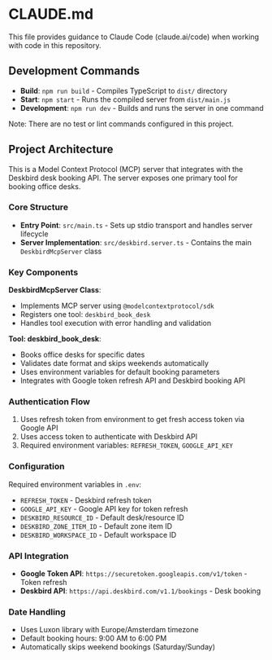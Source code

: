 # CLAUDE.md

This file provides guidance to Claude Code (claude.ai/code) when working with code in this repository.

## Development Commands

- **Build**: `npm run build` - Compiles TypeScript to `dist/` directory
- **Start**: `npm start` - Runs the compiled server from `dist/main.js`  
- **Development**: `npm run dev` - Builds and runs the server in one command

Note: There are no test or lint commands configured in this project.

## Project Architecture

This is a Model Context Protocol (MCP) server that integrates with the Deskbird desk booking API. The server exposes one primary tool for booking office desks.

### Core Structure

- **Entry Point**: `src/main.ts` - Sets up stdio transport and handles server lifecycle
- **Server Implementation**: `src/deskbird.server.ts` - Contains the main `DeskbirdMcpServer` class

### Key Components

**DeskbirdMcpServer Class**:
- Implements MCP server using `@modelcontextprotocol/sdk`
- Registers one tool: `deskbird_book_desk`
- Handles tool execution with error handling and validation

**Tool: deskbird_book_desk**:
- Books office desks for specific dates
- Validates date format and skips weekends automatically
- Uses environment variables for default booking parameters
- Integrates with Google token refresh API and Deskbird booking API

### Authentication Flow

1. Uses refresh token from environment to get fresh access token via Google API
2. Uses access token to authenticate with Deskbird API
3. Required environment variables: `REFRESH_TOKEN`, `GOOGLE_API_KEY`

### Configuration

Required environment variables in `.env`:
- `REFRESH_TOKEN` - Deskbird refresh token
- `GOOGLE_API_KEY` - Google API key for token refresh  
- `DESKBIRD_RESOURCE_ID` - Default desk/resource ID
- `DESKBIRD_ZONE_ITEM_ID` - Default zone item ID
- `DESKBIRD_WORKSPACE_ID` - Default workspace ID

### API Integration

- **Google Token API**: `https://securetoken.googleapis.com/v1/token` - Token refresh
- **Deskbird API**: `https://api.deskbird.com/v1.1/bookings` - Desk booking

### Date Handling

- Uses Luxon library with Europe/Amsterdam timezone
- Default booking hours: 9:00 AM to 6:00 PM
- Automatically skips weekend bookings (Saturday/Sunday)